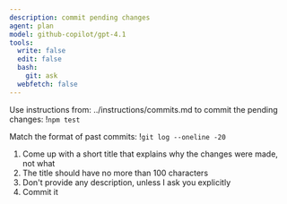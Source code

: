 ```yaml
---
description: commit pending changes
agent: plan
model: github-copilot/gpt-4.1
tools:
  write: false
  edit: false
  bash:
    git: ask
  webfetch: false
---
```


Use instructions from: ../instructions/commits.md to commit the pending changes:
!`npm test`

Match the format of past commits:
!`git log --oneline -20`

1. Come up with a short title that explains why the changes were made, not what
2. The title should have no more than 100 characters
3. Don't provide any description, unless I ask you explicitly
4. Commit it
